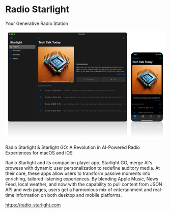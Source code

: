 
# Radio Starlight

Your Generative Radio Station

![screen shot](images/top.png)

Radio Starlight & Starlight GO: A Revolution in AI-Powered Radio Experiences for macOS and iOS

Radio Starlight and its companion player app, Starlight GO, merge AI's prowess with dynamic user personalization to redefine auditory media. At their core, these apps allow users to transform passive moments into enriching, tailored listening experiences. By blending Apple Music, News Feed, local weather, and now with the capability to pull content from JSON API and web pages, users get a harmonious mix of entertainment and real-time information on both desktop and mobile platforms.

https://radio-starlight.com

